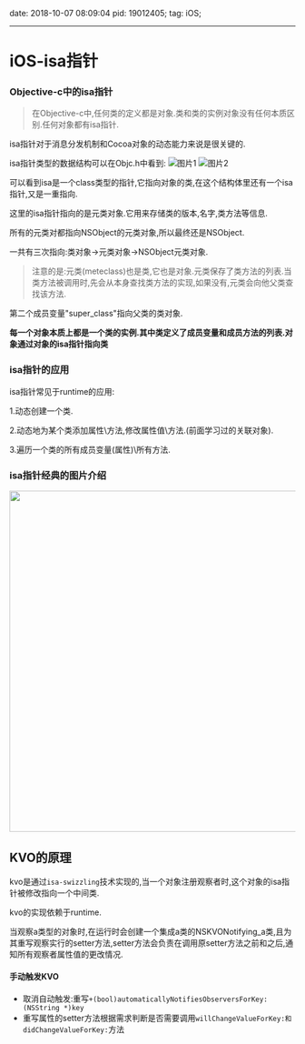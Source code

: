 
date: 2018-10-07 08:09:04
pid: 19012405;
tag: iOS;

---

# iOS-isa指针

### Objective-c中的isa指针

> 在Objective-c中,任何类的定义都是对象.类和类的实例对象没有任何本质区别.任何对象都有isa指针.

isa指针对于消息分发机制和Cocoa对象的动态能力来说是很关键的.

isa指针类型的数据结构可以在Objc.h中看到:<!--more-->
![图片1](http://olnx80yq4.bkt.clouddn.com/iOS-isa%E6%8C%87%E9%92%88-1.png)
![图片2](http://olnx80yq4.bkt.clouddn.com/iOS-isa%E6%8C%87%E9%92%88-2.png)

可以看到isa是一个class类型的指针,它指向对象的类,在这个结构体里还有一个isa指针,又是一重指向.

这里的isa指针指向的是元类对象.它用来存储类的版本,名字,类方法等信息.

所有的元类对都指向NSObject的元类对象,所以最终还是NSObject.

一共有三次指向:类对象->元类对象->NSObject元类对象.

> 注意的是:元类(meteclass)也是类,它也是对象.元类保存了类方法的列表.当类方法被调用时,先会从本身查找类方法的实现,如果没有,元类会向他父类查找该方法.

第二个成员变量"super_class"指向父类的类对象.

**每一个对象本质上都是一个类的实例.其中类定义了成员变量和成员方法的列表.对象通过对象的isa指针指向类**

### isa指针的应用

isa指针常见于runtime的应用:

1.动态创建一个类.

2.动态地为某个类添加属性\方法,修改属性值\方法.(前面学习过的关联对象).

3.遍历一个类的所有成员变量(属性)\所有方法.

### isa指针经典的图片介绍

<img src="https://blog-1256512148.cos.ap-beijing.myqcloud.com/blog-isa01.png" width=600 align=center>



## KVO的原理

kvo是通过``isa-swizzling``技术实现的,当一个对象注册观察者时,这个对象的isa指针被修改指向一个中间类.

kvo的实现依赖于runtime.

当观察a类型的对象时,在运行时会创建一个集成a类的NSKVONotifying_a类,且为其重写观察实行的setter方法,setter方法会负责在调用原setter方法之前和之后,通知所有观察者属性值的更改情况.

#### 手动触发KVO

* 取消自动触发:重写``+(bool)automaticallyNotifiesObserversForKey:(NSString *)key``
* 重写属性的setter方法根据需求判断是否需要调用``willChangeValueForKey:和didChangeValueForKey:``方法